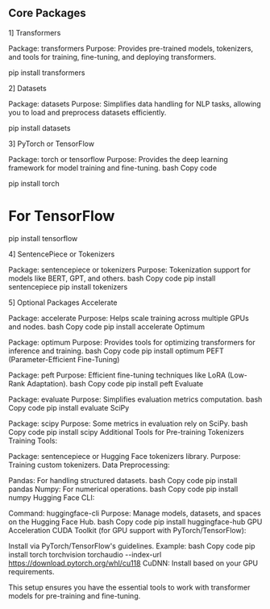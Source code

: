 
## Core Packages

1] Transformers

Package: transformers
Purpose: Provides pre-trained models, tokenizers, and tools for training, fine-tuning, and deploying transformers.

pip install transformers


2] Datasets

Package: datasets
Purpose: Simplifies data handling for NLP tasks, allowing you to load and preprocess datasets efficiently.

pip install datasets


3] PyTorch or TensorFlow

Package: torch or tensorflow
Purpose: Provides the deep learning framework for model training and fine-tuning.
bash
Copy code

pip install torch

# For TensorFlow
pip install tensorflow


4] SentencePiece or Tokenizers

Package: sentencepiece or tokenizers
Purpose: Tokenization support for models like BERT, GPT, and others.
bash
Copy code
pip install sentencepiece
pip install tokenizers


5] Optional Packages
Accelerate

Package: accelerate
Purpose: Helps scale training across multiple GPUs and nodes.
bash
Copy code
pip install accelerate
Optimum

Package: optimum
Purpose: Provides tools for optimizing transformers for inference and training.
bash
Copy code
pip install optimum
PEFT (Parameter-Efficient Fine-Tuning)

Package: peft
Purpose: Efficient fine-tuning techniques like LoRA (Low-Rank Adaptation).
bash
Copy code
pip install peft
Evaluate

Package: evaluate
Purpose: Simplifies evaluation metrics computation.
bash
Copy code
pip install evaluate
SciPy

Package: scipy
Purpose: Some metrics in evaluation rely on SciPy.
bash
Copy code
pip install scipy
Additional Tools for Pre-training
Tokenizers Training Tools:

Package: sentencepiece or Hugging Face tokenizers library.
Purpose: Training custom tokenizers.
Data Preprocessing:

Pandas: For handling structured datasets.
bash
Copy code
pip install pandas
Numpy: For numerical operations.
bash
Copy code
pip install numpy
Hugging Face CLI:

Command: huggingface-cli
Purpose: Manage models, datasets, and spaces on the Hugging Face Hub.
bash
Copy code
pip install huggingface-hub
GPU Acceleration
CUDA Toolkit (for GPU support with PyTorch/TensorFlow):

Install via PyTorch/TensorFlow's guidelines.
Example:
bash
Copy code
pip install torch torchvision torchaudio --index-url https://download.pytorch.org/whl/cu118
CuDNN: Install based on your GPU requirements.

This setup ensures you have the essential tools to work with transformer models for pre-training and fine-tuning.
